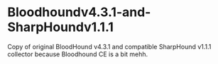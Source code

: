 # Bloodhoundv4.3.1-and-SharpHoundv1.1.1
Copy of original BloodHound v4.3.1 and compatible SharpHound v1.1.1 collector because Bloodhound CE is a bit mehh. 
